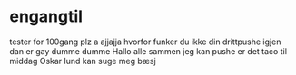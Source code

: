 # engangtil
tester for 100gang plz a
ajjajja
hvorfor funker du ikke din drittpushe igjen
dan er gay
dumme dumme
Hallo alle sammen jeg kan pushe
er det taco til middag
Oskar lund kan suge meg
bæsj
